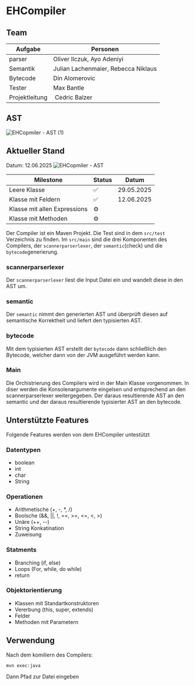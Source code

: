 # EHCompiler

## Team
| Aufgabe              | Personen   |
|--------------------|---|
| parser | Oliver Ilczuk, Ayo Adeniyi |
| Semantik | Julian Lachenmaier, Rebecca Niklaus |
| Bytecode | Din Alomerovic |
| Tester | Max Bantle |
| Projektleitung | Cedric Balzer |



## AST
![EHCopmiler - AST (1)](https://github.com/user-attachments/assets/08126776-bcd4-4af4-aff9-90a6b7185657)

## Aktueller Stand
Datum: 12.06.2025
![EHCopmiler - AST](https://github.com/user-attachments/assets/f0336004-0d68-4886-af63-a07cd893921e)

| Milestone              | Status   | Datum   |
|--------------------|---|---|
| Leere Klasse       | ✅  | 29.05.2025  |   
| Klasse mit Feldern | ✅  | 12.06.2025  |   
| Klasse mit allen Expressions | ⚙️  |   |   
| Klasse mit Methoden | ⚙️  |   |  

Der Compiler ist ein Maven Projekt. Die Test sind in dem `src/test` Verzeichnis zu finden. Im `src/main` sind die drei Komponenten des Compilers, der `scannerparserlexer`, der `semantic`(check) und die `bytecode`generierung.

### scannerparserlexer
Der `scannerparserlexer` liest die Input Datei ein und wandelt diese in den AST um.

### semantic
Der `semantic` nimmt den generierten AST und überprüft diesen auf semantische Korrektheit und liefert den typisierten AST.

### bytecode
Mit dem typisierten AST erstellt der `bytecode` dann schließlich den Bytecode, welcher dann von der JVM ausgeführt werden kann.

### Main
Die Orchistrierung des Compilers wird in der Main Klasse vorgenommen. In diser werden die Konsolenargumente eingelsen und entsprechend an den scannerparserlexer weitergegeben. Der daraus resultierende AST an den semantic und der daraus resultierende typisierter AST an den bytecode.

## Unterstützte Features
Folgende Features werden von dem EHCompiler untestützt

### Datentypen
- boolean
- int
- char
- String

### Operationen
- Arithmetische (+, -, *, /)
- Boolsche (&&, ||, !, ==, >=, <=, <, >)
- Unäre (++, --)
- String Konkatination
- Zuweisung

### Statments
- Branching (if, else)
- Loops (For, while, do while)
- return

### Objektorientierung
- Klassen mit Standartkonstruktoren
- Vererbung (this, super, extends)
- Felder
- Methoden mit Parametern


## Verwendung
Nach dem komiliern des Compilers:
```
mvn exec:java
```
Dann Pfad zur Datei eingeben

